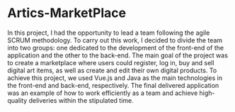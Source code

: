 # Artics-MarketPlace

In this project, I had the opportunity to lead a team following the agile SCRUM methodology. To carry out this work, I decided to divide the team into two groups: one dedicated to the development of the front-end of the application and the other to the back-end. The main goal of the project was to create a marketplace where users could register, log in, buy and sell digital art items, as well as create and edit their own digital products. To achieve this project, we used Vue.js and Java as the main technologies in the front-end and back-end, respectively. The final delivered application was an example of how to work efficiently as a team and achieve high-quality deliveries within the stipulated time.
